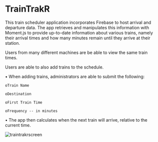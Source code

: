 # TrainTrakR

This train scheduler application incorporates Firebase to host arrival and departure data. The app retrieves and manipulates this information with Moment.js to provide up-to-date information about various trains, namely their arrival times and how many minutes remain until they arrive at their station.

Users from many different machines are be able to view the same train times. 

Users are able to also add trains to the schedule. 

•	When adding trains, administrators are able to submit the following:
  
    oTrain Name
    
    oDestination
    
    oFirst Train Time 
    
    oFrequency -- in minutes
    
•	The app then calculates when the next train will arrive, relative to the current time.

![traintrakrscreen](https://user-images.githubusercontent.com/25890329/33775481-87b03b38-dc0c-11e7-8c04-fa430cf3fdf7.png)

